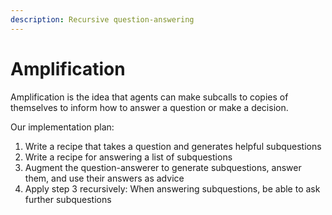 ```yaml
---
description: Recursive question-answering
---
```


# Amplification

Amplification is the idea that agents can make subcalls to copies of themselves to inform how to answer a question or make a decision.

Our implementation plan:

1. Write a recipe that takes a question and generates helpful subquestions
2. Write a recipe for answering a list of subquestions
3. Augment the question-answerer to generate subquestions, answer them, and use their answers as advice
4. Apply step 3 recursively: When answering subquestions, be able to ask further subquestions
